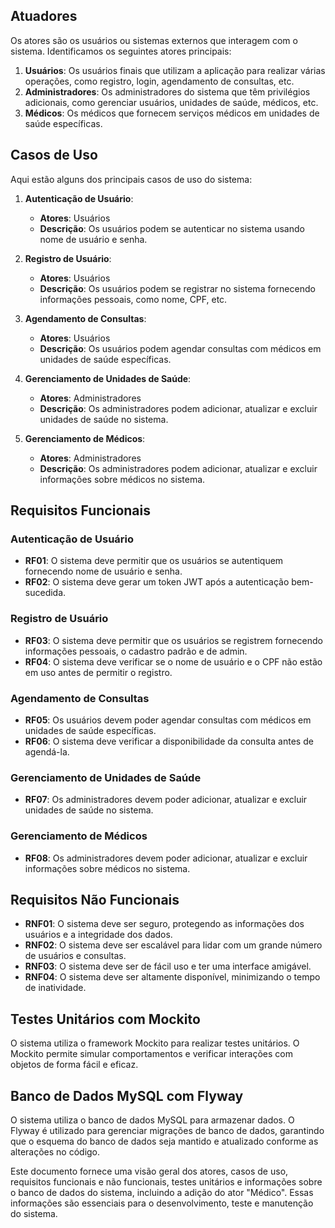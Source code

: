 ## Atuadores

Os atores são os usuários ou sistemas externos que interagem com o sistema. Identificamos os seguintes atores principais:

1. **Usuários**: Os usuários finais que utilizam a aplicação para realizar várias operações, como registro, login, agendamento de consultas, etc.
2. **Administradores**: Os administradores do sistema que têm privilégios adicionais, como gerenciar usuários, unidades de saúde, médicos, etc.
3. **Médicos**: Os médicos que fornecem serviços médicos em unidades de saúde específicas.

## Casos de Uso

Aqui estão alguns dos principais casos de uso do sistema:

1. **Autenticação de Usuário**:
   - **Atores**: Usuários
   - **Descrição**: Os usuários podem se autenticar no sistema usando nome de usuário e senha.

2. **Registro de Usuário**:
   - **Atores**: Usuários
   - **Descrição**: Os usuários podem se registrar no sistema fornecendo informações pessoais, como nome, CPF, etc.

3. **Agendamento de Consultas**:
   - **Atores**: Usuários
   - **Descrição**: Os usuários podem agendar consultas com médicos em unidades de saúde específicas.

4. **Gerenciamento de Unidades de Saúde**:
   - **Atores**: Administradores
   - **Descrição**: Os administradores podem adicionar, atualizar e excluir unidades de saúde no sistema.

5. **Gerenciamento de Médicos**:
   - **Atores**: Administradores
   - **Descrição**: Os administradores podem adicionar, atualizar e excluir informações sobre médicos no sistema.


## Requisitos Funcionais

### Autenticação de Usuário

- **RF01**: O sistema deve permitir que os usuários se autentiquem fornecendo nome de usuário e senha.
- **RF02**: O sistema deve gerar um token JWT após a autenticação bem-sucedida.

### Registro de Usuário

- **RF03**: O sistema deve permitir que os usuários se registrem fornecendo informações pessoais, o cadastro padrão e de admin.
- **RF04**: O sistema deve verificar se o nome de usuário e o CPF não estão em uso antes de permitir o registro.

### Agendamento de Consultas

- **RF05**: Os usuários devem poder agendar consultas com médicos em unidades de saúde específicas.
- **RF06**: O sistema deve verificar a disponibilidade da consulta antes de agendá-la.

### Gerenciamento de Unidades de Saúde

- **RF07**: Os administradores devem poder adicionar, atualizar e excluir unidades de saúde no sistema.

### Gerenciamento de Médicos

- **RF08**: Os administradores devem poder adicionar, atualizar e excluir informações sobre médicos no sistema.

## Requisitos Não Funcionais

- **RNF01**: O sistema deve ser seguro, protegendo as informações dos usuários e a integridade dos dados.
- **RNF02**: O sistema deve ser escalável para lidar com um grande número de usuários e consultas.
- **RNF03**: O sistema deve ser de fácil uso e ter uma interface amigável.
- **RNF04**: O sistema deve ser altamente disponível, minimizando o tempo de inatividade.

## Testes Unitários com Mockito

O sistema utiliza o framework Mockito para realizar testes unitários. O Mockito permite simular comportamentos e verificar interações com objetos de forma fácil e eficaz.

## Banco de Dados MySQL com Flyway

O sistema utiliza o banco de dados MySQL para armazenar dados. O Flyway é utilizado para gerenciar migrações de banco de dados, garantindo que o esquema do banco de dados seja mantido e atualizado conforme as alterações no código.

Este documento fornece uma visão geral dos atores, casos de uso, requisitos funcionais e não funcionais, testes unitários e informações sobre o banco de dados do sistema, incluindo a adição do ator "Médico". Essas informações são essenciais para o desenvolvimento, teste e manutenção do sistema.
